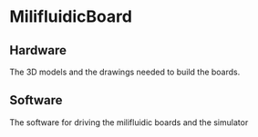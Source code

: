 # MilifluidicBoard

## Hardware

The 3D models and the drawings needed to build the boards.

## Software

The software for driving the milifluidic boards and the simulator
